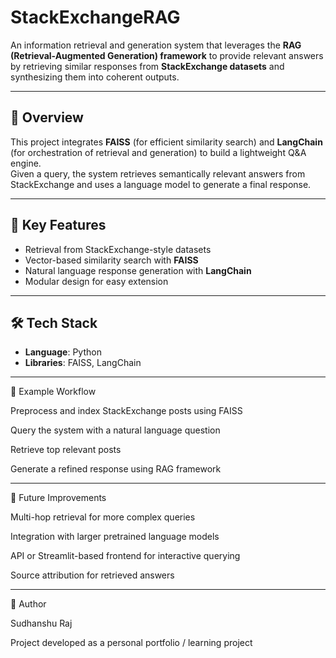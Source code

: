 
# StackExchangeRAG

An information retrieval and generation system that leverages the **RAG (Retrieval-Augmented Generation) framework** to provide relevant answers by retrieving similar responses from **StackExchange datasets** and synthesizing them into coherent outputs.

---

## 📌 Overview

This project integrates **FAISS** (for efficient similarity search) and **LangChain** (for orchestration of retrieval and generation) to build a lightweight Q&A engine.  
Given a query, the system retrieves semantically relevant answers from StackExchange and uses a language model to generate a final response.

---

## 🧩 Key Features

- Retrieval from StackExchange-style datasets  
- Vector-based similarity search with **FAISS**  
- Natural language response generation with **LangChain**  
- Modular design for easy extension  

---

## 🛠 Tech Stack

- **Language**: Python  
- **Libraries**: FAISS, LangChain  

---


🎯 Example Workflow

Preprocess and index StackExchange posts using FAISS

Query the system with a natural language question

Retrieve top relevant posts

Generate a refined response using RAG framework

---

🚀 Future Improvements

Multi-hop retrieval for more complex queries

Integration with larger pretrained language models

API or Streamlit-based frontend for interactive querying

Source attribution for retrieved answers

---

👤 Author

Sudhanshu Raj

Project developed as a personal portfolio / learning project
